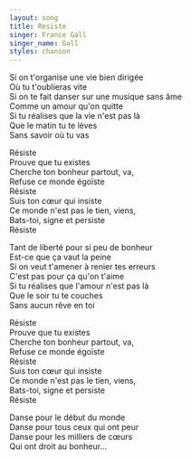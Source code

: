 ```yaml
---
layout: song
title: Resiste
singer: France Gall
singer_name: Gall
styles: chanson
---
```

Si on t'organise une vie bien dirigée  
Où tu t'oublieras vite  
Si on te fait danser sur une musique sans âme  
Comme un amour qu'on quitte  
Si tu réalises que la vie n'est pas là  
Que le matin tu te lèves  
Sans savoir où tu vas  
  
Résiste  
Prouve que tu existes  
Cherche ton bonheur partout, va,  
Refuse ce monde égoïste  
Résiste  
Suis ton cœur qui insiste  
Ce monde n'est pas le tien, viens,  
Bats-toi, signe et persiste  
Résiste  
  
Tant de liberté pour si peu de bonheur  
Est-ce que ça vaut la peine  
Si on veut t'amener à renier tes erreurs  
C'est pas pour ça qu'on t'aime  
Si tu réalises que l'amour n'est pas là  
Que le soir tu te couches  
Sans aucun rêve en toi  
  
Résiste  
Prouve que tu existes  
Cherche ton bonheur partout, va,  
Refuse ce monde égoïste  
Résiste  
Suis ton cœur qui insiste  
Ce monde n'est pas le tien, viens,  
Bats-toi, signe et persiste  
Résiste  
  
Danse pour le début du monde  
Danse pour tous ceux qui ont peur  
Danse pour les milliers de cœurs  
Qui ont droit au bonheur...  
